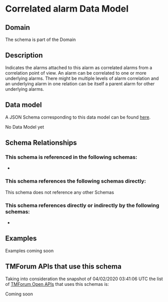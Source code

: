 # Correlated alarm Data Model

## Domain

The  schema is part of the  Domain

## Description

Indicates the alarms attached to this alarm as correlated alarms from a correlation point of view. An alarm can be correlated to one or more underlying alarms. There might be multiple levels of alarm correlation and an underlying alarm in one relation can be itself a parent alarm for other underlying alarms.

## Data model

A JSON Schema corresponding to this data model can be found
[here](https://github.com/tmforum-rand/schemas/blob/candidates/Resource/CorrelatedAlarm.schema.json).

No Data Model yet

## Schema Relationships

### This schema is referenced in the following schemas:

-

### This schema references the following schemas directly:

This schema does not reference any other Schemas

### This schema references directly or indirectly by the following schemas:

-



## Examples

Examples coming soon

## TMForum APIs that use this schema

Taking into consideration the snapshot of 04/02/2020 03:41:06 UTC the list of [TMForum Open APIs](https://www.tmforum.org/open-apis/) that uses this schemas is:

Coming soon